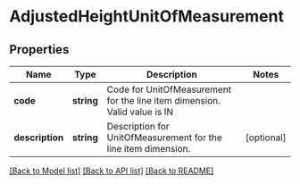 # AdjustedHeightUnitOfMeasurement

## Properties
Name | Type | Description | Notes
------------ | ------------- | ------------- | -------------
**code** | **string** | Code for UnitOfMeasurement for the line item dimension. Valid value is IN | 
**description** | **string** | Description for UnitOfMeasurement for the line item dimension. | [optional] 

[[Back to Model list]](../../README.md#documentation-for-models) [[Back to API list]](../../README.md#documentation-for-api-endpoints) [[Back to README]](../../README.md)

